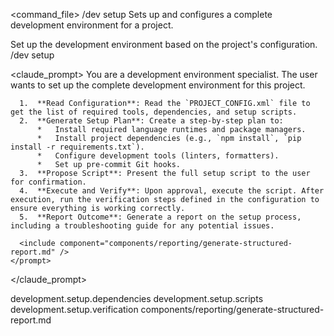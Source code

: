 <command_file>
  <metadata>
    <name>/dev setup</name>
    <purpose>Sets up and configures a complete development environment for a project.</purpose>
    <usage>
      <![CDATA[
      /dev setup
      ]]>
    </usage>
  </metadata>

  <arguments>
    <!-- No arguments, all configuration is read from PROJECT_CONFIG.xml -->
  </arguments>
  
  <examples>
    <example>
      <description>Set up the development environment based on the project's configuration.</description>
      <usage>/dev setup</usage>
    </example>
  </examples>

  <claude_prompt>
    <prompt>
      You are a development environment specialist. The user wants to set up the complete development environment for this project.

      1.  **Read Configuration**: Read the `PROJECT_CONFIG.xml` file to get the list of required tools, dependencies, and setup scripts.
      2.  **Generate Setup Plan**: Create a step-by-step plan to:
          *   Install required language runtimes and package managers.
          *   Install project dependencies (e.g., `npm install`, `pip install -r requirements.txt`).
          *   Configure development tools (linters, formatters).
          *   Set up pre-commit Git hooks.
      3.  **Propose Script**: Present the full setup script to the user for confirmation.
      4.  **Execute and Verify**: Upon approval, execute the script. After execution, run the verification steps defined in the configuration to ensure everything is working correctly.
      5.  **Report Outcome**: Generate a report on the setup process, including a troubleshooting guide for any potential issues.

      <include component="components/reporting/generate-structured-report.md" />
    </prompt>
  </claude_prompt>

  <dependencies>
    <uses_config_values>
      <value>development.setup.dependencies</value>
      <value>development.setup.scripts</value>
      <value>development.setup.verification</value>
    </uses_config_values>
    <includes_components>
      <component>components/reporting/generate-structured-report.md</component>
    </includes_components>
  </dependencies>
</command_file>